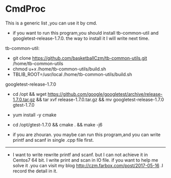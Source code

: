 # CmdProc
This is a generic list ,you can use it by cmd. 
* if you want to run this program,you should install tb-common-util and googletest-release-1.7.0. the way to install it I will write next time.

tb-common-util:
* git clone https://github.com/basketballCzm/tb-common-utils.git /home/tb-common-utils
* chmod u+x /home/tb-common-utils/build.sh
* TBLIB_ROOT=/usr/local /home/tb-common-utils/build.sh

googletest-release-1.7.0
* cd /opt && wget https://github.com/google/googletest/archive/release-1.7.0.tar.gz && tar xvf release-1.7.0.tar.gz &&  mv googletest-release-1.7.0 gtest-1.7.0
* yum install -y cmake
* cd /opt/gtest-1.7.0 && cmake . && make -j6

* if you are zhouran. you maybe can run this program,and you can write printf and scanf in single .cpp file first.

---

* I want to write rewrite printf and scanf. but I can not achieve it in Centos7 64 bit. I write print and scan in IO file. if you want to help me solve it .you can visit my blog  http://czm.farbox.com/post/2017-05-16  .I record the detail in it.
